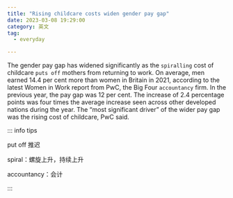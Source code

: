 ```yaml
---
title: "Rising childcare costs widen gender pay gap"
date: 2023-03-08 19:29:00
category: 英文
tag:
  - everyday

---
```


The gender pay gap has widened significantly as the `spiralling` cost of childcare `puts off` mothers from returning to work. On average, men earned 14.4 per cent more than women in Britain in 2021, according to the latest Women in Work report from PwC, the Big Four `accountancy` firm. In the previous year, the pay gap was 12 per cent. The increase of 2.4 percentage points was four times the average increase seen across other developed nations during the year. The “most significant driver” of the wider pay gap was the rising cost of childcare, PwC said.

::: info tips

put off 推迟

spiral：螺旋上升，持续上升

accountancy：会计

:::
